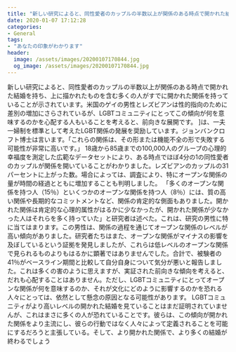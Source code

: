 ```yaml
---
title: "新しい研究によると、同性愛者のカップルの半数以上が関係のある時点で開かれた結婚を持ち、上に描かれたものを含む多くの人がすでに開かれた関係を持っていることが示されています。"
date: 2020-01-07 17:12:28
categories:
- General
tags:
- "あなたの印象がわかります"
header:
  image: /assets/images/20200107170844.jpg
  og_image: /assets/images/20200107170844.jpg
---
```


新しい研究によると、同性愛者のカップルの半数以上が関係のある時点で開かれた結婚を持ち、上に描かれたものを含む多くの人がすでに開かれた関係を持っていることが示されています。米国のゲイの男性とレズビアンは性的指向のために差別の増加にさらされているが、LGBTコミュニティにとってこの傾向が何を意味するのかを心配する人もいることを考えると、前向きな展開です。 ]は、一夫一婦制を標準として考えたLGBT関係の発展を奨励しています。ジョンバンクロフト博士は言います。「これらの関係は、その形または機能不全の形で失敗する可能性が非常に高いです。」 18歳から85歳までの100,000人のグループの心理的幸福度を測定した広範なデータセットにより、ある時点でほぼ4分の1の同性愛者のカップルが関係を開いていることがわかりました。レズビアンのカップルの31パーセントに上がった数。場合によっては、調査により、特にオープンな関係の量が時間の経過とともに増加することも判明しました。 「多くのオープンな関係を持つ人（15％）といくつかのオープンな関係を持つ人（8％）には、質の高い関係や長期的なコミットメントなど、関係の肯定的な側面もありました。開かれた関係は肯定的な心理的属性がはるかに少なかったが、開かれた関係が少なかった人はそれらを多く持っていた」と研究者は述べた。これは、研究の男性に特に当てはまります。この男性は、関係の過程を通じてオープンな関係のレベルが高い傾向がありました。研究者たちはまた、オープンな関係がマイナスの影響を及ぼしているという証拠を発見しましたが、これらは低レベルのオープンな関係で見られるものよりもはるかに顕著ではありませんでした。合計で、被験者の41％がベースライン期間と比較して自分自身について気分が悪いと報告しました。これは多くの害のように思えますが、実証された前向きな傾向を考えると、だれも心配することはありません。ただし、LGBTコミュニティにとってオープンな関係が何を意味するのか、それが文化にどのように影響するのかを恐れる人々にとっては、依然として懸念の原因となる可能性があります。 LGBTコミュニティがより高いレベルの開かれた結婚を見ていることはまだ証明されていませんが、これはまさに多くの人が恐れていることです。彼らは、この傾向が開かれた関係をより主流にし、彼らの行動ではなく人々によって定義されることを可能にするだろうと主張している。そして、より開かれた関係で、より多くの結婚が終わるでしょう
